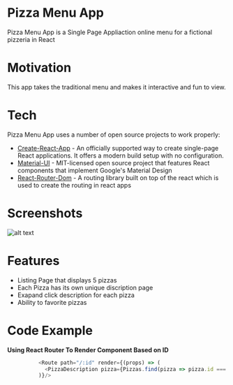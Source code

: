 # Pizza Menu App

Pizza Menu App is a Single Page Appliaction online menu for a fictional pizzeria in React

# Motivation
  
  This app takes the traditional menu and makes it interactive and fun to view.

# Tech

Pizza Menu App uses a number of open source projects to work properly:

* [Create-React-App] - An officially supported way to create single-page React applications. It offers a modern build setup with no configuration.
* [Material-UI] - MIT-licensed open source project that features React components that implement Google's Material Design
* [React-Router-Dom] - A routing library built on top of the react which is used to create the routing in react apps

# Screenshots

![alt text]()

# Features

* Listing Page that displays 5 pizzas
* Each Pizza has its own unique discription page
* Exapand click description for each pizza
* Ability to favorite pizzas



# Code Example

**Using React Router To Render Component Based on ID**
```javascript
          <Route path="/:id" render={(props) => (
            <PizzaDescription pizza={Pizzas.find(pizza => pizza.id === parseInt(props.match.params.id))}/>
          )}/> 
```



   [Create-React-App]: <https://github.com/facebook/create-react-app/>
   [Material-UI]: <https://material-ui.com//>
   [React-Router-Dom]: <https://www.npmjs.com/package/react-router-dom/>

   
   
   

